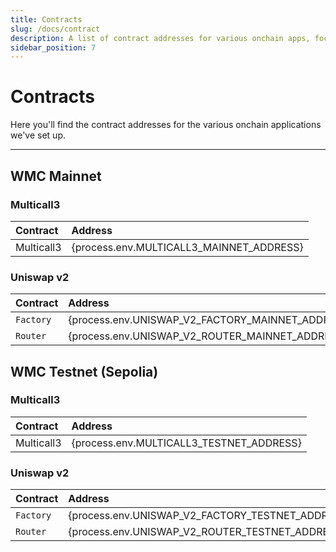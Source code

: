 ```yaml
---
title: Contracts
slug: /docs/contract
description: A list of contract addresses for various onchain apps, focusing on both the WMC Mainnet and WMC Testnet deployments.
sidebar_position: 7
---
```


# Contracts

Here you'll find the contract addresses for the various onchain applications we've set up.

---

## WMC Mainnet

### Multicall3

| Contract   | Address                             |
| :--------- | :---------------------------------- |
| Multicall3 | {process.env.MULTICALL3_MAINNET_ADDRESS} |


### Uniswap v2

| Contract  | Address                             |
| :-------- | :---------------------------------- |
| `Factory` | {process.env.UNISWAP_V2_FACTORY_MAINNET_ADDRESS} |
| `Router`  | {process.env.UNISWAP_V2_ROUTER_MAINNET_ADDRESS} |

## WMC Testnet (Sepolia)

### Multicall3

| Contract   | Address                             |
| :--------- | :---------------------------------- |
| Multicall3 | {process.env.MULTICALL3_TESTNET_ADDRESS} |


### Uniswap v2

| Contract  | Address                             |
| :-------- | :---------------------------------- |
| `Factory` | {process.env.UNISWAP_V2_FACTORY_TESTNET_ADDRESS} |
| `Router`  | {process.env.UNISWAP_V2_ROUTER_TESTNET_ADDRESS} |